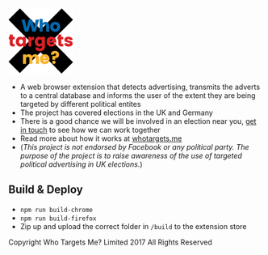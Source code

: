 [![Who Targets Me?](https://raw.githubusercontent.com/WhoTargetsMe/Who-Targets-Me/master/src/chrome/logo-128.png)](https://whotargets.me)


* A web browser extension that detects advertising, transmits the adverts to a central database and informs the user of the extent they are being targeted by different political entites
* The project has covered elections in the UK and Germany
* There is a good chance we will be involved in an election near you, [get in touch](https://whotargets.me/get-in-touch/) to see how we can work together
* Read more about how it works at [whotargets.me](https://whotargets.me)
* (*This project is not endorsed by Facebook or any political party. The purpose of the project is to raise awareness of the use of targeted political advertising in UK elections.*)

## Build & Deploy
* `npm run build-chrome`
* `npm run build-firefox`
* Zip up and upload the correct folder in `/build` to the extension store

Copyright Who Targets Me? Limited 2017 All Rights Reserved